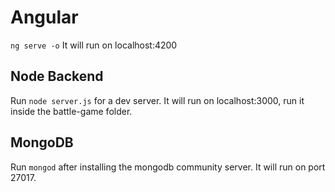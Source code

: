 # Angular

`ng serve -o` It will run on localhost:4200

## Node Backend

Run `node server.js` for a dev server. It will run on localhost:3000, run it inside the battle-game folder.

## MongoDB

Run `mongod` after installing the mongodb community server. It will run on port 27017.
